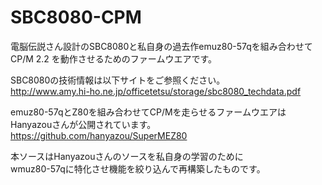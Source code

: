 # SBC8080-CPM

電脳伝説さん設計のSBC8080と私自身の過去作emuz80-57qを組み合わせて  
CP/M 2.2 を動作させるためのファームウエアです。

SBC8080の技術情報は以下サイトをご参照ください。  
http://www.amy.hi-ho.ne.jp/officetetsu/storage/sbc8080_techdata.pdf

emuz80-57qとZ80を組み合わせてCP/Mを走らせるファームウエアは  
Hanyazouさんが公開されています。  
https://github.com/hanyazou/SuperMEZ80

本ソースはHanyazouさんのソースを私自身の学習のために  
wmuz80-57qに特化させ機能を絞り込んで再構築したものです。
